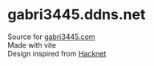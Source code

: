 # gabri3445.ddns.net

Source for [gabri3445.com](https://gabri3445.com)\
Made with vite\
Design inspired from [Hacknet](https://hacknet-os.com/)

